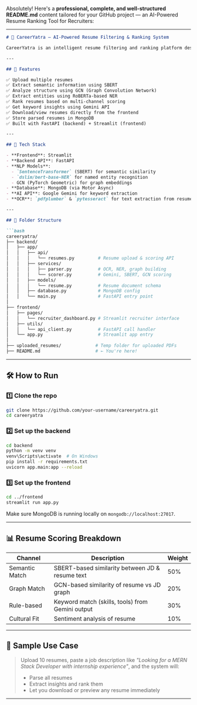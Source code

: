 Absolutely! Here's a **professional, complete, and well-structured README.md** content tailored for your GitHub project — an AI-Powered Resume Ranking Tool for Recruiters:

---

````markdown
# 🤖 CareerYatra – AI-Powered Resume Filtering & Ranking System

CareerYatra is an intelligent resume filtering and ranking platform designed to help recruiters automatically score and shortlist resumes based on job descriptions. Powered by NLP, GCN, and Gemini AI, it ensures context-aware, multi-layered evaluation of resumes in real-time.

---

## 🚀 Features

✅ Upload multiple resumes  
✅ Extract semantic information using SBERT  
✅ Analyze structure using GCN (Graph Convolution Network)  
✅ Extract entities using RoBERTa-based NER  
✅ Rank resumes based on multi-channel scoring  
✅ Get keyword insights using Gemini API  
✅ Download/view resumes directly from the frontend  
✅ Store parsed resumes in MongoDB  
✅ Built with FastAPI (backend) + Streamlit (frontend)

---

## 🧠 Tech Stack

- **Frontend**: Streamlit  
- **Backend API**: FastAPI  
- **NLP Models**:  
  - `SentenceTransformer` (SBERT) for semantic similarity  
  - `dslim/bert-base-NER` for named entity recognition  
  - GCN (PyTorch Geometric) for graph embeddings  
- **Database**: MongoDB (via Motor Async)  
- **AI API**: Google Gemini for keyword extraction  
- **OCR**: `pdfplumber` & `pytesseract` for text extraction from resumes  

---

## 📁 Folder Structure

```bash
careeryatra/
├── backend/
│   ├── app/
│   │   ├── api/
│   │   │   └── resumes.py         # Resume upload & scoring API
│   │   ├── services/
│   │   │   ├── parser.py          # OCR, NER, graph building
│   │   │   └── scorer.py          # Gemini, SBERT, GCN scoring
│   │   ├── models/
│   │   │   └── resume.py          # Resume document schema
│   │   ├── database.py            # MongoDB config
│   │   └── main.py                # FastAPI entry point
│
├── frontend/
│   ├── pages/
│   │   └── recruiter_dashboard.py # Streamlit recruiter interface
│   ├── utils/
│   │   └── api_client.py          # FastAPI call handler
│   └── app.py                     # Streamlit app entry
│
├── uploaded_resumes/             # Temp folder for uploaded PDFs
├── README.md                     # ← You're here!
````

---

## 🛠️ How to Run

### 1️⃣ Clone the repo

```bash
git clone https://github.com/your-username/careeryatra.git
cd careeryatra
```

### 2️⃣ Set up the backend

```bash
cd backend
python -m venv venv
venv\Scripts\activate  # On Windows
pip install -r requirements.txt
uvicorn app.main:app --reload
```

### 3️⃣ Set up the frontend

```bash
cd ../frontend
streamlit run app.py
```

Make sure MongoDB is running locally on `mongodb://localhost:27017`.

---

## 📊 Resume Scoring Breakdown

| Channel        | Description                                      | Weight |
| -------------- | ------------------------------------------------ | ------ |
| Semantic Match | SBERT-based similarity between JD & resume text  | 50%    |
| Graph Match    | GCN-based similarity of resume vs JD graph       | 20%    |
| Rule-based     | Keyword match (skills, tools) from Gemini output | 30%    |
| Cultural Fit   | Sentiment analysis of resume                     | 10%    |

---

## 📌 Sample Use Case

> Upload 10 resumes, paste a job description like *"Looking for a MERN Stack Developer with internship experience"*, and the system will:
>
> * Parse all resumes
> * Extract insights and rank them
> * Let you download or preview any resume immediately

---




